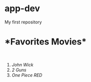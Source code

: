 # app-dev
My first repository 
<html>
  <head>
    <H1> *Favorites Movies* </H1><br>
  </head>
  <body>
    
  1. *John Wick*<br>
  2. *2 Guns*<br>
  3. *One Piece RED*<br>

  </body>
  
  </HTML>

